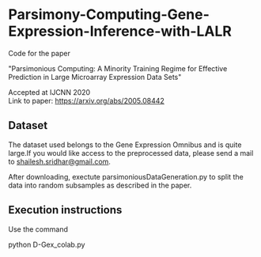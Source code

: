 # Parsimony-Computing-Gene-Expression-Inference-with-LALR

Code for the paper 

"Parsimonious Computing: A Minority Training Regime for Effective Prediction in Large Microarray Expression Data Sets"

Accepted at IJCNN 2020 <br>
Link to paper: https://arxiv.org/abs/2005.08442

## Dataset

The dataset used belongs to the Gene Expression Omnibus and is quite large.If you would like access to the preprocessed data, please send a mail to shailesh.sridhar@gmail.com.

After downloading, exectute parsimoniousDataGeneration.py to split the data into random subsamples as described in the paper.

## Execution instructions

Use the command

python D-Gex_colab.py



